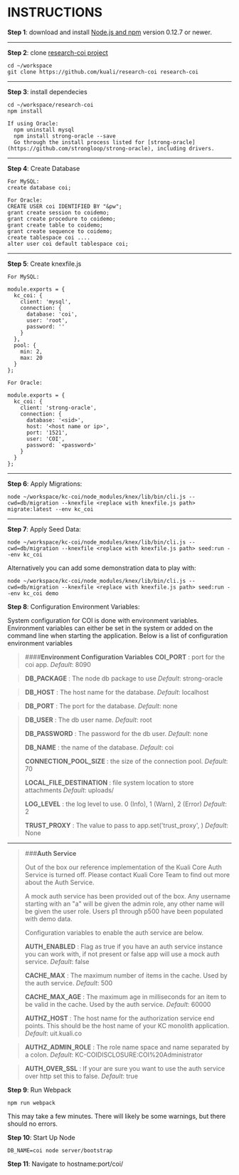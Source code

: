 INSTRUCTIONS
================

**Step 1**: download and install [Node.js and npm](https://docs.npmjs.com/getting-started/installing-node) version 0.12.7 or newer.

----------
**Step 2**: clone [research-coi project](https://github.com/kuali/research-coi)
```
cd ~/workspace
git clone https://github.com/kuali/research-coi research-coi
```
----------
**Step 3**: install dependecies
```
cd ~/workspace/research-coi
npm install

If using Oracle:
  npm uninstall mysql
  npm install strong-oracle --save
  Go through the install process listed for [strong-oracle](https://github.com/strongloop/strong-oracle), including drivers.
```
----------
**Step 4**: Create Database
```
For MySQL:
create database coi;

For Oracle:
CREATE USER coi IDENTIFIED BY "&pw";
grant create session to coidemo;
grant create procedure to coidemo;
grant create table to coidemo;
grant create sequence to coidemo;
create tablespace coi ....
alter user coi default tablespace coi;
```

----------
**Step 5**: Create knexfile.js
```
For MySQL:

module.exports = {
  kc_coi: {
    client: 'mysql',
    connection: {
      database: 'coi',
      user: 'root',
      password: ''
    }
  },
  pool: {
    min: 2,
    max: 20
  }
};

For Oracle:

module.exports = {
  kc_coi: {
    client: 'strong-oracle',
    connection: {
      database: '<sid>',
      host: '<host name or ip>',
      port: '1521',
      user: 'COI',
      password: `<password>'
    }
  }
};

```
----------

**Step 6**: Apply Migrations:
```
node ~/workspace/kc-coi/node_modules/knex/lib/bin/cli.js --cwd=db/migration --knexfile <replace with knexfile.js path> migrate:latest --env kc_coi
```
----------
**Step 7**: Apply Seed Data:
```
node ~/workspace/kc-coi/node_modules/knex/lib/bin/cli.js --cwd=db/migration --knexfile <replace with knexfile.js path> seed:run --env kc_coi
```

Alternatively you can add some demonstration data to play with:
```
node ~/workspace/kc-coi/node_modules/knex/lib/bin/cli.js --cwd=db/migration --knexfile <replace with knexfile.js path> seed:run --env kc_coi demo
```

**Step 8**: Configuration Environment Variables:

System configuration for COI is done with environment variables. Environment variables can either be set in the system or added on the command line when starting the application. Below is a list of configuration environment variables

>####**Environment Configuration Variables**
>**COI_PORT**
>: port for the coi app.
>*Default*: 8090

>**DB_PACKAGE**
>: The node db package to use
>*Default*: strong-oracle

>**DB_HOST**
>: The host name for the database.
>*Default*: localhost

>**DB_PORT**
>: The port for the database.
>*Default*: none

>**DB_USER**
>: The db user name.
>*Default*: root
>
>**DB_PASSWORD**
>: The password for the db user.
>*Default*: none
>
>**DB_NAME**
>:  the name of the database.
>*Default*: coi
>
>**CONNECTION_POOL_SIZE**
>:  the size of the connection pool.
>*Default*: 70
>
>**LOCAL_FILE_DESTINATION**
>:  file system location to store attachments
>*Default*: uploads/
>
>**LOG_LEVEL**
>:  the log level to use.  0 (Info), 1 (Warn), 2 (Error)
>*Default*: 2
>
>**TRUST_PROXY**
>: The value to pass to app.set('trust_proxy', <YOUR STRING HERE>)
>*Default*:  None

-------

>###**Auth Service**
>
>Out of the box our reference implementation of the Kuali Core Auth Service is turned off. Please contact Kuali Core Team to find out more about the Auth Service.
>
>A mock auth service has been provided out of the box.  Any username starting with an "a" will be given the admin role, any other name will be given the user role.  Users p1 through p500 have been populated with demo data.
>
>Configuration variables to enable the auth service are below.
>
>**AUTH_ENABLED**
>: Flag as true if you have an auth service instance you can work with, if not present or false app will use a mock auth service.
>*Default*: false
>
>**CACHE_MAX**
>: The maximum number of items in the cache. Used by the auth service.
>*Default*: 500
>
>**CACHE_MAX_AGE**
>: The maximum age in milliseconds for an item to be valid in the cache. Used by the auth service.
>*Default*: 60000
>
>**AUTHZ_HOST**
>  : The host name for the authorization service end points.  This should be the host name of your KC monolith application.
>  *Default*: uit.kuali.co

>**AUTHZ_ADMIN_ROLE**
> : The role name space and name separated by a colon.
> *Default*:  KC-COIDISCLOSURE:COI%20Administrator

>**AUTH_OVER_SSL**
> : If your are sure you want to use the auth service over http set this to false.
> *Default*:  true


**Step 9**: Run Webpack
```
npm run webpack
```
This may take a few minutes. There will likely be some warnings, but there should no errors.

**Step 10**: Start Up Node
```
DB_NAME=coi node server/bootstrap
```

**Step 11**: Navigate to hostname:port/coi/
